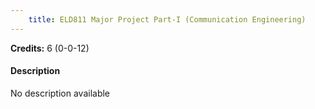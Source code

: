 ```yaml
---
    title: ELD811 Major Project Part-I (Communication Engineering)
---
```

**Credits:** 6 (0-0-12)



#### Description 
No description available